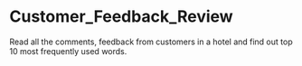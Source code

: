 # Customer_Feedback_Review
Read all the comments, feedback from customers in a hotel and find out top 10 most frequently used words.
